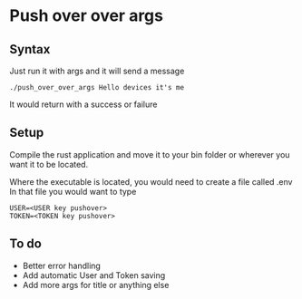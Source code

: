 # Push over over args
## Syntax
Just run it with args and it will send a message
  
``` 
./push_over_over_args Hello devices it's me
```
It would return with a success or failure

## Setup
Compile the rust application and move it to your bin folder or wherever you want it to be located.

Where the executable is located, you would need to create a file called .env
In that file you would want to type
```
USER=<USER key pushover>
TOKEN=<TOKEN key pushover>
``` 
## To do
- Better error handling 
- Add automatic User and Token saving
- Add more args for title or anything else

